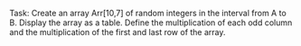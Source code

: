 ﻿Task:
Create an array Arr[10,7] of random integers in the interval from A to B. Display the array as a table. Define the multiplication of each odd column and the multiplication of the first and last row of the array.
